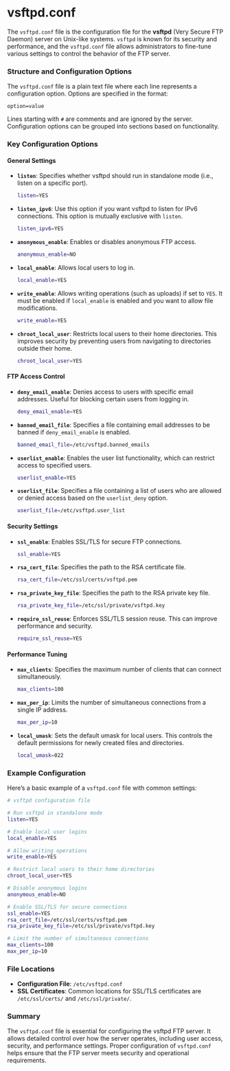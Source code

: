 # vsftpd.conf

The `vsftpd.conf` file is the configuration file for the **vsftpd** (Very Secure FTP Daemon) server on Unix-like systems. `vsftpd` is known for its security and performance, and the `vsftpd.conf` file allows administrators to fine-tune various settings to control the behavior of the FTP server.

### Structure and Configuration Options

The `vsftpd.conf` file is a plain text file where each line represents a configuration option. Options are specified in the format:

```
option=value
```

Lines starting with `#` are comments and are ignored by the server. Configuration options can be grouped into sections based on functionality.

### Key Configuration Options

#### General Settings

- **`listen`**: Specifies whether vsftpd should run in standalone mode (i.e., listen on a specific port).
  ```sh
  listen=YES
  ```

- **`listen_ipv6`**: Use this option if you want vsftpd to listen for IPv6 connections. This option is mutually exclusive with `listen`.
  ```sh
  listen_ipv6=YES
  ```

- **`anonymous_enable`**: Enables or disables anonymous FTP access.
  ```sh
  anonymous_enable=NO
  ```

- **`local_enable`**: Allows local users to log in.
  ```sh
  local_enable=YES
  ```

- **`write_enable`**: Allows writing operations (such as uploads) if set to `YES`. It must be enabled if `local_enable` is enabled and you want to allow file modifications.
  ```sh
  write_enable=YES
  ```

- **`chroot_local_user`**: Restricts local users to their home directories. This improves security by preventing users from navigating to directories outside their home.
  ```sh
  chroot_local_user=YES
  ```

#### FTP Access Control

- **`deny_email_enable`**: Denies access to users with specific email addresses. Useful for blocking certain users from logging in.
  ```sh
  deny_email_enable=YES
  ```

- **`banned_email_file`**: Specifies a file containing email addresses to be banned if `deny_email_enable` is enabled.
  ```sh
  banned_email_file=/etc/vsftpd.banned_emails
  ```

- **`userlist_enable`**: Enables the user list functionality, which can restrict access to specified users.
  ```sh
  userlist_enable=YES
  ```

- **`userlist_file`**: Specifies a file containing a list of users who are allowed or denied access based on the `userlist_deny` option.
  ```sh
  userlist_file=/etc/vsftpd.user_list
  ```

#### Security Settings

- **`ssl_enable`**: Enables SSL/TLS for secure FTP connections.
  ```sh
  ssl_enable=YES
  ```

- **`rsa_cert_file`**: Specifies the path to the RSA certificate file.
  ```sh
  rsa_cert_file=/etc/ssl/certs/vsftpd.pem
  ```

- **`rsa_private_key_file`**: Specifies the path to the RSA private key file.
  ```sh
  rsa_private_key_file=/etc/ssl/private/vsftpd.key
  ```

- **`require_ssl_reuse`**: Enforces SSL/TLS session reuse. This can improve performance and security.
  ```sh
  require_ssl_reuse=YES
  ```

#### Performance Tuning

- **`max_clients`**: Specifies the maximum number of clients that can connect simultaneously.
  ```sh
  max_clients=100
  ```

- **`max_per_ip`**: Limits the number of simultaneous connections from a single IP address.
  ```sh
  max_per_ip=10
  ```

- **`local_umask`**: Sets the default umask for local users. This controls the default permissions for newly created files and directories.
  ```sh
  local_umask=022
  ```

### Example Configuration

Here’s a basic example of a `vsftpd.conf` file with common settings:

```sh
# vsftpd configuration file

# Run vsftpd in standalone mode
listen=YES

# Enable local user logins
local_enable=YES

# Allow writing operations
write_enable=YES

# Restrict local users to their home directories
chroot_local_user=YES

# Disable anonymous logins
anonymous_enable=NO

# Enable SSL/TLS for secure connections
ssl_enable=YES
rsa_cert_file=/etc/ssl/certs/vsftpd.pem
rsa_private_key_file=/etc/ssl/private/vsftpd.key

# Limit the number of simultaneous connections
max_clients=100
max_per_ip=10
```

### File Locations

- **Configuration File**: `/etc/vsftpd.conf`
- **SSL Certificates**: Common locations for SSL/TLS certificates are `/etc/ssl/certs/` and `/etc/ssl/private/`.

### Summary

The `vsftpd.conf` file is essential for configuring the vsftpd FTP server. It allows detailed control over how the server operates, including user access, security, and performance settings. Proper configuration of `vsftpd.conf` helps ensure that the FTP server meets security and operational requirements.
